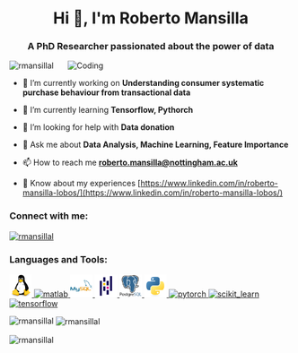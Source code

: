 <h1 align="center">Hi 👋, I'm Roberto Mansilla</h1>
<h3 align="center">A PhD Researcher passionated about the power of data</h3>
<img align="right" alt="Coding" width="400" src="https://cdn.dribbble.com/users/20368/screenshots/4012238/media/a527f691d3c789ed7618f1c3edea804c.gif">

<p align="left"> <img src="https://komarev.com/ghpvc/?username=rmansillal&label=Profile%20views&color=0e75b6&style=flat" alt="rmansillal" /> </p>

- 🔭 I’m currently working on **Understanding consumer systematic purchase behaviour from transactional data**

- 🌱 I’m currently learning **Tensorflow, Pythorch**

- 🤝 I’m looking for help with **Data donation**

- 💬 Ask me about **Data Analysis, Machine Learning, Feature Importance**

- 📫 How to reach me **roberto.mansilla@nottingham.ac.uk**

- 📄 Know about my experiences [https://www.linkedin.com/in/roberto-mansilla-lobos/](https://www.linkedin.com/in/roberto-mansilla-lobos/)

<h3 align="left">Connect with me:</h3>
<p align="left">
<a href="https://linkedin.com/in/rmansillal" target="blank"><img align="center" src="https://raw.githubusercontent.com/rahuldkjain/github-profile-readme-generator/master/src/images/icons/Social/linked-in-alt.svg" alt="rmansillal" height="30" width="40" /></a>
</p>

<h3 align="left">Languages and Tools:</h3>
<p align="left"> <a href="https://www.linux.org/" target="_blank" rel="noreferrer"> <img src="https://raw.githubusercontent.com/devicons/devicon/master/icons/linux/linux-original.svg" alt="linux" width="40" height="40"/> </a> <a href="https://www.mathworks.com/" target="_blank" rel="noreferrer"> <img src="https://upload.wikimedia.org/wikipedia/commons/2/21/Matlab_Logo.png" alt="matlab" width="40" height="40"/> </a> <a href="https://www.mysql.com/" target="_blank" rel="noreferrer"> <img src="https://raw.githubusercontent.com/devicons/devicon/master/icons/mysql/mysql-original-wordmark.svg" alt="mysql" width="40" height="40"/> </a> <a href="https://pandas.pydata.org/" target="_blank" rel="noreferrer"> <img src="https://raw.githubusercontent.com/devicons/devicon/2ae2a900d2f041da66e950e4d48052658d850630/icons/pandas/pandas-original.svg" alt="pandas" width="40" height="40"/> </a> <a href="https://www.postgresql.org" target="_blank" rel="noreferrer"> <img src="https://raw.githubusercontent.com/devicons/devicon/master/icons/postgresql/postgresql-original-wordmark.svg" alt="postgresql" width="40" height="40"/> </a> <a href="https://www.python.org" target="_blank" rel="noreferrer"> <img src="https://raw.githubusercontent.com/devicons/devicon/master/icons/python/python-original.svg" alt="python" width="40" height="40"/> </a> <a href="https://pytorch.org/" target="_blank" rel="noreferrer"> <img src="https://www.vectorlogo.zone/logos/pytorch/pytorch-icon.svg" alt="pytorch" width="40" height="40"/> </a> <a href="https://scikit-learn.org/" target="_blank" rel="noreferrer"> <img src="https://upload.wikimedia.org/wikipedia/commons/0/05/Scikit_learn_logo_small.svg" alt="scikit_learn" width="40" height="40"/> </a> <a href="https://www.tensorflow.org" target="_blank" rel="noreferrer"> <img src="https://www.vectorlogo.zone/logos/tensorflow/tensorflow-icon.svg" alt="tensorflow" width="40" height="40"/> </a> </p>

<p><img align="left" src="https://github-readme-stats.vercel.app/api/top-langs?username=rmansillal&show_icons=true&locale=en&layout=compact" alt="rmansillal" /></p>

<p>&nbsp;<img align="center" src="https://github-readme-stats.vercel.app/api?username=rmansillal&show_icons=true&locale=en" alt="rmansillal" /></p>

<p><img align="center" src="https://github-readme-streak-stats.herokuapp.com/?user=rmansillal&" alt="rmansillal" /></p>


